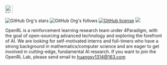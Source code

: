 <img height="25" src='https://qpluspicture.oss-cn-beijing.aliyuncs.com/6LjjQA/Hi.gif' alt='Hi' width="24"/>


![GitHub Org's stars](https://img.shields.io/github/stars/OpenRL-Lab?style=social)
![GitHub Org's follows](https://img.shields.io/github/followers/OpenRL-Lab?style=social)
[![GitHub license](https://img.shields.io/github/license/TARTRL/TARTRL)](https://github.com/TARTRL/TARTRL/blob/master/LICENSE)
![](https://komarev.com/ghpvc/?username=OpenRL-Lab&color=lightgrey&label=Views)

OpenRL is a reinforcement learning research team under 4Paradigm, with the goal of open-sourcing advanced technology and exploring the forefront of AI. We are looking for self-motivated interns and full-timers who have a strong background in mathematics/computer science and are eager to get involved in cutting-edge, fundamental AI research. If you want to join the OpenRL Lab, please send email to huangsy1314@163.com
